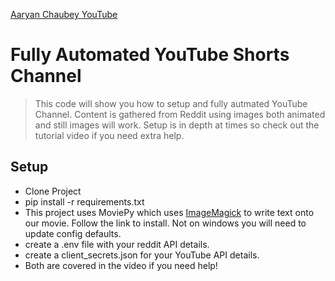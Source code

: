 <a href="https://www.youtube.com/@itsaaryanchaubey" target="_blank">Aaryan Chaubey YouTube</a>
# Fully Automated YouTube Shorts Channel
> This code will show you how to setup and fully autmated YouTube Channel.
> Content is gathered from Reddit using images both animated and still images will work.
> Setup is in depth at times so check out the tutorial video if you need extra help.

## Setup
- Clone Project
- pip install -r requirements.txt 
- This project uses MoviePy which uses <a href='https://www.imagemagick.org/script/index.php'>ImageMagick</a> to write text onto our movie. Follow the link to install. Not on windows you will need to update config defaults. 
- create a .env file with your reddit API details.
- create a client_secrets.json for your YouTube API details. 
- Both are covered in the video if you need help!


